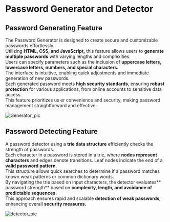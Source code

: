 # Password Generator and Detector
## Password Generating Feature
The Password Generator is designed to create secure and customizable passwords effortlessly.<br> Utilizing **HTML, CSS, and JavaScript,** this feature allows users to **generate multiple passwords** with varying lengths and complexities.<br> Users can specify parameters such as the inclusion of **uppercase letters, lowercase letters, numbers, and special characters.**<br> The interface is intuitive, enabling quick adjustments and immediate generation of new passwords. <br>Each generated password meets **high security standards**, ensuring **robust protection** for various applications, from online accounts to sensitive data access.<br> This feature prioritizes us
er convenience and security, making password management straightforward and effective.

![Generator_pic](https://github.com/Rezul04/Password_Generator_Detector/assets/117396265/d0c642d9-982e-4d42-853b-01b836666af3)

## Password Detecting Feature
A password detector using a **trie data structure** efficiently checks the strength of passwords.<br> Each character in a password is stored in a trie, where **nodes represent characters** and edges denote transitions. Leaf nodes indicate the end of a **valid password pattern**.<br> This structure allows quick searches to determine if a password matches known weak patterns or common dictionary words.<br> By navigating the trie based on input characters, the detector evaluates** password strength** based on **complexity, length, and avoidance of predictable sequences.** <br>This approach ensures rapid and scalable **detection of weak passwords**, enhancing overall **security measures.**

![detector_pic](https://github.com/Rezul04/Password_Generator_Detector/assets/117396265/443a45b6-60c7-42f5-b205-29f2ccc49847)
